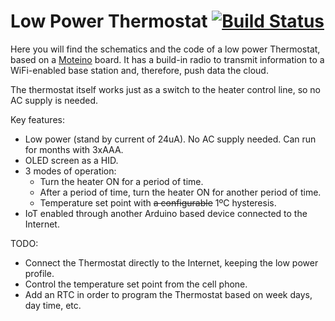 # Low Power Thermostat [![Build Status](https://travis-ci.org/joaquimBS/LowPowerThermostat.svg)](https://travis-ci.org/joaquimbs/LowPowerThermostat)
Here you will find the schematics and the code of a low power Thermostat, based on a [Moteino](https://lowpowerlab.com/guide/moteino/) board. It has a build-in radio to transmit information to a WiFi-enabled base station and, therefore, push data the cloud.

The thermostat itself works just as a switch to the heater control line, so no AC supply is needed.

Key features:
- Low power (stand by current of 24uA). No AC supply needed. Can run for months with 3xAAA.
- OLED screen as a HID.
- 3 modes of operation:
	- Turn the heater ON for a period of time.
	- After a period of time, turn the heater ON for another period of time.
	- Temperature set point with ~~a configurable~~ 1ºC hysteresis. 
- IoT enabled through another Arduino based device connected to the Internet.

TODO:
- Connect the Thermostat directly to the Internet, keeping the low power profile.
- Control the temperature set point from the cell phone.
- Add an RTC in order to program the Thermostat based on week days, day time, etc.
